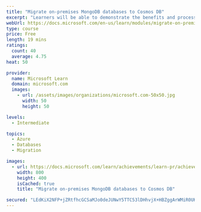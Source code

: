 ```yaml
---
title: "Migrate on-premises MongoDB databases to Cosmos DB"
excerpt: "Learners will be able to demonstrate the benefits and processes for moving a MongoDB database to the Azure Cosmos DB for MongoDB API."
webUrl: https://docs.microsoft.com/en-us/learn/modules/migrate-on-premises-mongodb-databases-azure-database-mongodb/
type: course
price: Free
length: 19 mins
ratings:
  count: 40
  average: 4.75
heat: 50

provider:
  name: Microsoft Learn
  domain: microsoft.com
  images:
    - url: /assets/images/organizations/microsoft.com-50x50.jpg
      width: 50
      height: 50

levels:
  - Intermediate

topics:
  - Azure
  - Databases
  - Migration

images:
  - url: https://docs.microsoft.com/learn/achievements/learn-pr/achievements/migrate-on-premises-mongodb-databases-to-cosmos-db-social.png
    width: 800
    height: 400
    isCached: true
    title: "Migrate on-premises MongoDB databases to Cosmos DB"

secured: "LEdKiX2NFP+jZRtfhcGCSaMJo0deJUNwY5TTC53lDHhvjX+HBZggArWMiR0UKpw0mMfw8FxmnZ5GrTQVABrBK2hBEor3L3kwlCMEEWUq1Vj6aYjvJndtckNRAt/28k1ZZARLAhw7FBatoTBEcMti+MnoL12nDKlMcLx5Y8SYYJONJau/cLH99uN8om2ZJTEEGDcCgbQVZRJVFay/Y2LFO8z9DguYvZu9ZKgT3TuL/OIM/ewgiMh6BUShDKyM9VN/nupZmmYLSGN8V0bSUylBtTo0ns5BAH4NU0LgRZkJZpPlmb4Ew/UxtnUEV8/2Glt8C1iTHImBy13BePG8aU59PYl/zaq5FlMKBO2y5hKvsG+yqKaKI2MaB+ayIN9nUuqsmx/RJFXSnKCUS8IDSs33ew==;/v+bdus5k2Oy5a1qdS0F+A=="
---
```


